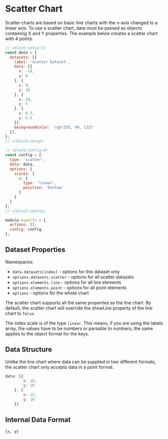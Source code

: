 # Scatter Chart

Scatter charts are based on basic line charts with the x-axis changed to a linear axis. To use a scatter chart, data must be passed as objects containing X and Y properties. The example below creates a scatter chart with 4 points.

```js
// <block:setup:1>
const data = {
  datasets: [{
    label: 'Scatter Dataset',
    data: [{
      x: -10,
      y: 0
    }, {
      x: 0,
      y: 10
    }, {
      x: 10,
      y: 5
    }, {
      x: 0.5,
      y: 5.5
    }],
    backgroundColor: 'rgb(255, 99, 132)'
  }],
};
// </block:setup>

// <block:config:0>
const config = {
  type: 'scatter',
  data: data,
  options: {
    scales: {
      x: {
        type: 'linear',
        position: 'bottom'
      }
    }
  }
};
// </block:config>

module.exports = {
  actions: [],
  config: config,
};
```

## Dataset Properties

Namespaces:

- `data.datasets[index]` - options for this dataset only
- `options.datasets.scatter` - options for all scatter datasets
- `options.elements.line` - options for all line elements
- `options.elements.point` - options for all point elements
- `options` - options for the whole chart

The scatter chart supports all the same properties as the line chart. By default, the scatter chart will override the showLine property of the line chart to `false`.

The index scale is of the type `linear`. This means, if you are using the labels array, the values have to be numbers or parsable to numbers; the same applies to the object format for the keys.

## Data Structure

Unlike the line chart where data can be supplied in two different formats, the scatter chart only accepts data in a point format.

```javascript
data: [{
        x: 10,
        y: 20
    }, {
        x: 15,
        y: 10
    }]
```

## Internal Data Format

`{x, y}`